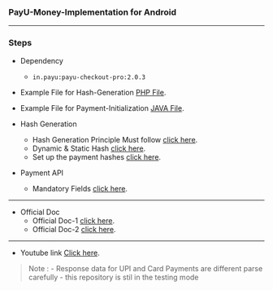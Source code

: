 
### PayU-Money-Implementation for Android
----------
### Steps
- Dependency 
  - `in.payu:payu-checkout-pro:2.0.3`
- Example File for Hash-Generation [PHP File][1].
- Example File for Payment-Initialization [JAVA File][7].
  

- Hash Generation
  - Hash Generation Principle Must follow [click here][3].
  - Dynamic & Static Hash [click here][4].
  - Set up the payment hashes [click here][5].
  
  
- Payment API 
  - Mandatory Fields [click here][5].
---------
- Official Doc 
  - Official Doc-1 [click here][8].
  - Official Doc-2 [click here][9].
---------

- Youtube link [Click here][2].


> Note : - Response data for UPI and Card Payments are different parse carefully 
>        - this repository is stil in the testing mode

 [1]: https://github.com/saxenahysm/PayU-Money-Android-Java/blob/master/payUMoneyHashGenerater.php
 [2]: https://www.youtube.com/watch?v=GvaoZC6jMIE
 [3]: https://payumobile.gitbook.io/sdk-integration/hash-generation
 [4]: https://payumobile.gitbook.io/sdk-integration/android/payucheckoutpro/hash-details
 [5]: https://payumobile.gitbook.io/sdk-integration/android/payucheckoutpro/set-up-the-payment-hashes
 [6]: https://devguide.payu.in/api/payments/payment-api/
 [7]: https://github.com/saxenahysm/PayU-Money-Android-Java/blob/master/app/src/main/java/com/shyam/payudemo/PaymentActivity.java
 [8]: https://payumobile.gitbook.io/sdk-integration/android/payucheckoutpro
 [9]: https://devguide.payu.in/mobile-sdk-android/payu-checkout-pro/


